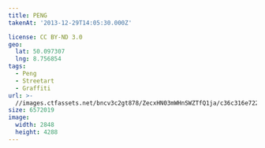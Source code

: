 ```yaml
---
title: PENG
takenAt: '2013-12-29T14:05:30.000Z'

license: CC BY-ND 3.0
geo:
  lat: 50.097307
  lng: 8.756854
tags:
  - Peng
  - Streetart
  - Graffiti
url: >-
  //images.ctfassets.net/bncv3c2gt878/ZecxHN03mWHnSWZTfQ1ja/c36c316e72240b4eb360733d1ba932c0/peng_11625266823_o
size: 6572019
image:
  width: 2848
  height: 4288
---
```

